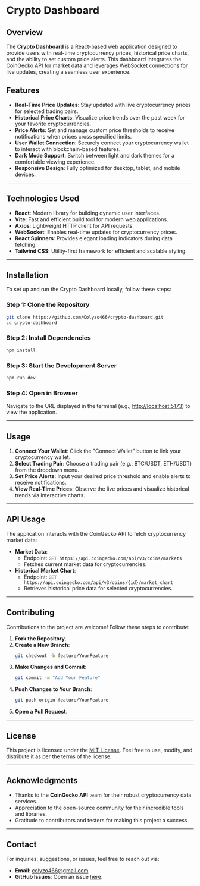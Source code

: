 # Crypto Dashboard

## **Overview**
The **Crypto Dashboard** is a React-based web application designed to provide users with real-time cryptocurrency prices, historical price charts, and the ability to set custom price alerts. This dashboard integrates the CoinGecko API for market data and leverages WebSocket connections for live updates, creating a seamless user experience.

## **Features**
- **Real-Time Price Updates**: Stay updated with live cryptocurrency prices for selected trading pairs.
- **Historical Price Charts**: Visualize price trends over the past week for your favorite cryptocurrencies.
- **Price Alerts**: Set and manage custom price thresholds to receive notifications when prices cross specified limits.
- **User Wallet Connection**: Securely connect your cryptocurrency wallet to interact with blockchain-based features.
- **Dark Mode Support**: Switch between light and dark themes for a comfortable viewing experience.
- **Responsive Design**: Fully optimized for desktop, tablet, and mobile devices.

---

## **Technologies Used**
- **React**: Modern library for building dynamic user interfaces.
- **Vite**: Fast and efficient build tool for modern web applications.
- **Axios**: Lightweight HTTP client for API requests.
- **WebSocket**: Enables real-time updates for cryptocurrency prices.
- **React Spinners**: Provides elegant loading indicators during data fetching.
- **Tailwind CSS**: Utility-first framework for efficient and scalable styling.

---

## **Installation**
To set up and run the Crypto Dashboard locally, follow these steps:

### **Step 1: Clone the Repository**
```bash
git clone https://github.com/Colyzo466/crypto-dashboard.git
cd crypto-dashboard
```

### **Step 2: Install Dependencies**
```bash
npm install
```

### **Step 3: Start the Development Server**
```bash
npm run dev
```

### **Step 4: Open in Browser**
Navigate to the URL displayed in the terminal (e.g., [http://localhost:5173](http://localhost:5173)) to view the application.

---

## **Usage**
1. **Connect Your Wallet**: Click the "Connect Wallet" button to link your cryptocurrency wallet.
2. **Select Trading Pair**: Choose a trading pair (e.g., BTC/USDT, ETH/USDT) from the dropdown menu.
3. **Set Price Alerts**: Input your desired price threshold and enable alerts to receive notifications.
4. **View Real-Time Prices**: Observe the live prices and visualize historical trends via interactive charts.

---

## **API Usage**
The application interacts with the CoinGecko API to fetch cryptocurrency market data:

- **Market Data**: 
  - Endpoint: `GET https://api.coingecko.com/api/v3/coins/markets`
  - Fetches current market data for cryptocurrencies.
- **Historical Market Chart**: 
  - Endpoint: `GET https://api.coingecko.com/api/v3/coins/{id}/market_chart`
  - Retrieves historical price data for selected cryptocurrencies.

---

## **Contributing**
Contributions to the project are welcome! Follow these steps to contribute:

1. **Fork the Repository**.
2. **Create a New Branch**: 
   ```bash
   git checkout -b feature/YourFeature
   ```
3. **Make Changes and Commit**:
   ```bash
   git commit -m "Add Your Feature"
   ```
4. **Push Changes to Your Branch**:
   ```bash
   git push origin feature/YourFeature
   ```
5. **Open a Pull Request**.

---

## **License**
This project is licensed under the [MIT License](LICENSE). Feel free to use, modify, and distribute it as per the terms of the license.

---

## **Acknowledgments**
- Thanks to the **CoinGecko API** team for their robust cryptocurrency data services.
- Appreciation to the open-source community for their incredible tools and libraries.
- Gratitude to contributors and testers for making this project a success.

---

## **Contact**
For inquiries, suggestions, or issues, feel free to reach out via:
- **Email**: colyzo466@gmail.com
- **GitHub Issues**: Open an issue [here](https://github.com/Colyzo466/crypto-dashboard/issues).
